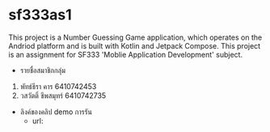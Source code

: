 # sf333as1
  This project is a Number Guessing Game application, which operates on the Andriod platform and is built with Kotlin and Jetpack Compose.
  This project is an assignment for SF333 'Moblie Application Development' subject.
  
* รายชื่อสมาชิกกลุ่ม
1. พัทธ์ธีรา คาร 6410742453
2. วสวัตติ์ ชีพสมุทร์ 6410742735

* ลิงค์ของคลิป demo การรัน
  - url: 
 
